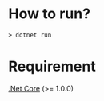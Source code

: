 # How to run?
`> dotnet run`

# Requirement
[.Net Core](https://www.microsoft.com/net/learn/get-started/macos) (>= 1.0.0)